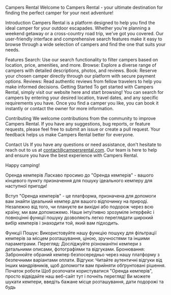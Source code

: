 Campers Rental
Welcome to Campers Rental - your ultimate destination for finding the perfect camper for your next adventure!

Introduction
Campers Rental is a platform designed to help you find the ideal camper for your outdoor escapades. Whether you're planning a weekend getaway or a cross-country road trip, we've got you covered. Our user-friendly interface and comprehensive search features make it easy to browse through a wide selection of campers and find the one that suits your needs.

Features
Search: Use our search functionality to filter campers based on location, price, amenities, and more.
Browse: Explore a diverse range of campers with detailed descriptions, photos, and reviews.
Book: Reserve your chosen camper directly through our platform with secure payment options.
Reviews: Read authentic reviews from fellow travelers to help you make informed decisions.
Getting Started
To get started with Campers Rental, simply visit our website here and start browsing! You can search for campers by entering your desired location, travel dates, and any specific requirements you have. Once you find a camper you like, you can book it instantly or contact the owner for more information.

Contributing
We welcome contributions from the community to improve Campers Rental. If you have any suggestions, bug reports, or feature requests, please feel free to submit an issue or create a pull request. Your feedback helps us make Campers Rental better for everyone.

Contact Us
If you have any questions or need assistance, don't hesitate to reach out to us at contact@campersrental.com. Our team is here to help and ensure you have the best experience with Campers Rental.

Happy camping!

Оренда кемперів
Ласкаво просимо до "Оренда кемперів" - вашого кінцевого пункту призначення для пошуку ідеального кемперу для наступної пригоди!

Вступ
"Оренда кемперів" - це платформа, призначена для допомоги вам знайти ідеальний кемпер для вашого відпочинку на природі. Незалежно від того, чи плануєте ви вихідні або подорож через всю країну, ми вам допоможемо. Наше інтуїтивно зрозуміле інтерфейс і повноцінні функції пошуку дозволяють легко переглядати широкий вибір кемперів і знаходити той, який вам підходить.

Функції
Пошук: Використовуйте нашу функцію пошуку для фільтрації кемперів за місцем розташування, ціною, зручностями та іншими параметрами.
Перегляд: Досліджуйте різноманітні кемпери з детальними описами, фотографіями та відгуками.
Бронювання: Забронюйте обраний кемпер безпосередньо через нашу платформу з безпечними варіантами оплати.
Відгуки: Читайте аутентичні відгуки від інших мандрівників, щоб допомогти вам прийняти обґрунтовані рішення.
Початок роботи
Щоб розпочати користуватися "Оренда кемперів", просто відвідайте наш веб-сайт тут і почніть перегляд! Ви можете шукати кемпери, введіть бажане місце розташування, дати подорожі та будь
